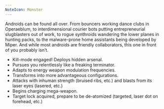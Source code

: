```yaml
---
NoteIcon: Monster
---
```

Androids can be found all over. From bouncers working dance clubs in Operaeblum, to interdimensional courier bots putting entrepreneurial slugblasters out of work, to rogue synthroids wandering the lower planes in hunting packs, to the malware-prone home assistants being developed by Miper. And while most androids are friendly collaborators, this one in front of you probably isn’t.

- Kill-mode engaged! Deploys hidden arsenal.
- Pursues you relentlessly like a freaking terminator.
- Adapts to energy weapon modulation frequencies.
- Transforms into more advantageous configurations.
- Attacks with inhuman strength (bruised ribs, etc.) and blasts from its laser eyes (lasered, etc.)
- Begins charging mega-weapon.
- Target lock acquired, prepare to be de-atomized (targeted, laser dot on forehead, etc.)
